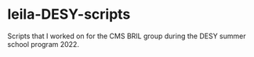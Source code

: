 # leila-DESY-scripts

Scripts that I worked on for the CMS BRIL group during the DESY summer school program 2022. 
